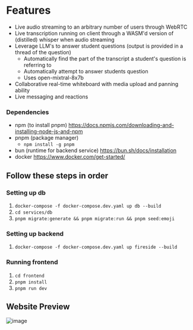 # Features
- Live audio streaming to an arbitrary number of users through WebRTC
- Live transcription running on client through a WASM'd version of (distilled) whisper when audio streaming
- Leverage LLM's to answer student questions (output is provided in a thread of the question)
  - Automatically find the part of the transcript a student's question is referring to
  - Automatically attempt to answer students question
  - Uses open-mixtral-8x7b
- Collaborative real-time whiteboard with media upload and panning ability
- Live messaging and reactions


 

### Dependencies

- npm (to install pnpm) https://docs.npmjs.com/downloading-and-installing-node-js-and-npm
- pnpm (package manager)
  - `npm install -g pnpm`
- bun (runtime for backend service) https://bun.sh/docs/installation
- docker https://www.docker.com/get-started/

## Follow these steps in order

### Setting up db

1. `docker-compose -f docker-compose.dev.yaml up db --build`
2. `cd services/db`
3. `pnpm migrate:generate && pnpm migrate:run && pnpm seed:emoji`

### Setting up backend

1. `docker-compose -f docker-compose.dev.yaml up fireside --build`

### Running frontend

1. `cd frontend`
2. `pnpm install`
3. `pnpm run dev`

## Website Preview

![image](https://github.com/RobPruzan/fireside/assets/97781863/19cc59e0-92ee-4ffe-b51f-6e67c0fcec19)

